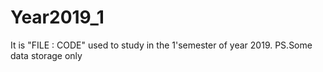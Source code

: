 # Year2019_1
It is "FILE : CODE" used to study in the 1'semester of year 2019.
PS.Some data storage only

